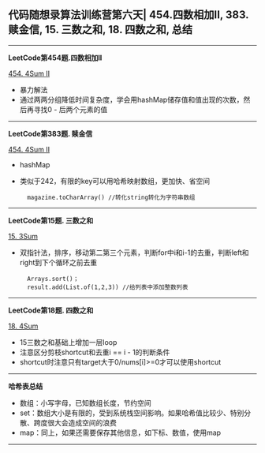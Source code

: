 ## **代码随想录算法训练营第六天| 454.四数相加II, 383. 赎金信, 15. 三数之和, 18. 四数之和, 总结**
<hr/>

**LeetCode第454题.四数相加II**

[454. 4Sum II](https://leetcode.cn/problems/4sum-ii/description/)

- 暴力解法
- 通过两两分组降低时间复杂度，学会用hashMap储存值和值出现的次数，然后再寻找0 - 后两个元素的值

<hr/>

**LeetCode第383题. 赎金信**

[454. 4Sum II](https://leetcode.cn/problems/4sum-ii/description/)

- hashMap
- 类似于242，有限的key可以用哈希映射数组，更加快、省空间

        magazine.toCharArray() //转化string转化为字符串数组

<hr/>

**LeetCode第15题. 三数之和**

[15. 3Sum](https://leetcode.cn/problems/3sum/submissions/479062207/)

- 双指针法，排序，移动第二第三个元素，判断for中i和i-1的去重，判断left和right到下个循环之前去重

        Arrays.sort()；
        result.add(List.of(1,2,3)) //给列表中添加整数列表

<hr/>

**LeetCode第18题. 四数之和**

[18. 4Sum](https://leetcode.cn/problems/4sum/description/)

- 15三数之和基础上增加一层loop
- 注意区分剪枝shortcut和去重i == i - 1的判断条件
- shortcut时注意只有target大于0/nums[i]>=0才可以使用shortcut

<hr/>

**哈希表总结**

- 数组：小写字母，已知数组长度，节约空间
- set：数组大小是有限的，受到系统栈空间影响。如果哈希值比较少、特别分散、跨度很大会造成空间的浪费
- map：同上，如果还需要保存其他信息，如下标、数值，使用map

<hr/>
